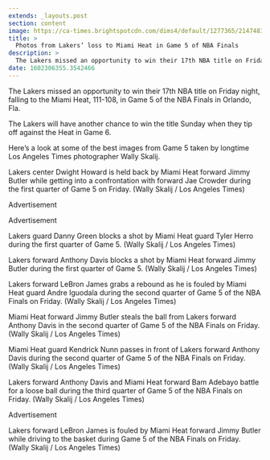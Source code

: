 ```yaml
--- 
extends: _layouts.post 
section: content 
image: https://ca-times.brightspotcdn.com/dims4/default/1277365/2147483647/strip/true/crop/2382x1251+0+168/resize/1200x630!/quality/90/?url=https%3A%2F%2Fcalifornia-times-brightspot.s3.amazonaws.com%2F00%2F36%2F6fbf44a0415ea65e8fb1c8d28a76%2Fla-photos-1staff-622939-sp-1009-lakers-heat-finals7-wjs.jpg 
title: > 
  Photos from Lakers’ loss to Miami Heat in Game 5 of NBA Finals 
description: > 
  The Lakers missed an opportunity to win their 17th NBA title on Friday night, falling to the Miami Heat, 111-108, in Game 5 of the NBA Finals in Orlando, Fla.(Wally Skalij / Los Angeles Times)Lakers forward Anthony Davis blocks a shot by Miami Heat forward Jimmy Butler during the first quarter of Game 5.(Wally Skalij / Los Angeles Times)Miami Heat forward Jimmy Butler steals the ball from Lakers forward Anthony Davis in the second quarter of Game 5 of the NBA Finals on Friday.(Wally Skalij / Los Angeles Times)AdvertisementLakers forward LeBron James is fouled by Miami Heat forward Jimmy Butler while driving to the basket during Game 5 of the NBA Finals on Friday.(Wally Skalij / Los Angeles Times) 
date: 1602306355.3542466 
--- 
```

The Lakers missed an opportunity to win their 17th NBA title on Friday night, falling to the Miami Heat, 111-108, in Game 5 of the NBA Finals in Orlando, Fla.

The Lakers will have another chance to win the title Sunday when they tip off against the Heat in Game 6.

Here’s a look at some of the best images from Game 5 taken by longtime Los Angeles Times photographer Wally Skalij.

Lakers center Dwight Howard is held back by Miami Heat forward Jimmy Butler while getting into a confrontation with forward Jae Crowder during the first quarter of Game 5 on Friday. (Wally Skalij / Los Angeles Times)

Advertisement

Advertisement

Lakers guard Danny Green blocks a shot by Miami Heat guard Tyler Herro during the first quarter of Game 5. (Wally Skalij / Los Angeles Times)

Lakers forward Anthony Davis blocks a shot by Miami Heat forward Jimmy Butler during the first quarter of Game 5. (Wally Skalij / Los Angeles Times)

Lakers forward LeBron James grabs a rebound as he is fouled by Miami Heat guard Andre Iguodala during the second quarter of Game 5 of the NBA Finals on Friday. (Wally Skalij / Los Angeles Times)

Miami Heat forward Jimmy Butler steals the ball from Lakers forward Anthony Davis in the second quarter of Game 5 of the NBA Finals on Friday. (Wally Skalij / Los Angeles Times)

Miami Heat guard Kendrick Nunn passes in front of Lakers forward Anthony Davis during the second quarter of Game 5 of the NBA Finals on Friday. (Wally Skalij / Los Angeles Times)

Lakers forward Anthony Davis and Miami Heat forward Bam Adebayo battle for a loose ball during the third quarter of Game 5 of the NBA Finals on Friday. (Wally Skalij / Los Angeles Times)

Advertisement

Lakers forward LeBron James is fouled by Miami Heat forward Jimmy Butler while driving to the basket during Game 5 of the NBA Finals on Friday. (Wally Skalij / Los Angeles Times)